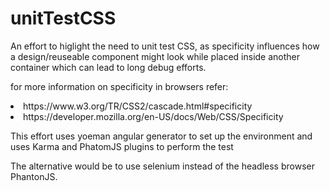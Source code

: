 # unitTestCSS
An effort to higlight the need to unit test CSS, as specificity influences how a design/reuseable component might look while placed inside another container which can lead to long debug efforts.

for more information on specificity in browsers refer:
<li> https://www.w3.org/TR/CSS2/cascade.html#specificity
<li> https://developer.mozilla.org/en-US/docs/Web/CSS/Specificity

This effort uses yoeman angular generator to set up the environment and uses Karma and PhatomJS plugins to perform the test


The alternative would be to use selenium instead of the headless browser PhantonJS.
